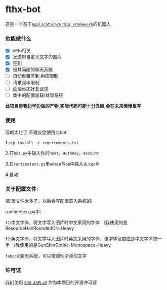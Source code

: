 # fthx-bot
这是一个基于[`Application/Graia Framework`](https://github.com/GraiaProject/Application)的机器人


### 他能做什么

+ [x] setu相关
+ [x] 发送带自定义文字的图片
+ [x] 签到
+ [x] 极其简陋的聊天系统
+ [ ] 自动重置签到,色图限制
+ [ ] 请求频率限制
+ [ ] 处理添加好友请求
+ [ ] 集中的配置加载/处理系统

**此项目是我边学边做的产物,实际代码可能十分丑陋,会在未来慢慢重写**

### 使用

写的太烂了,不建议您使用此bot

  1.```pip install -r requirements.txt```
  
  2.在`bot.py`中输入你的`host`，`authKey`，`account`
 
  3.在`runtimetext.py`里`admin`与`op`中输入`主人qq号`
 
  4.启动

### 关于配置文件:

(配置文件太多了，以后会写配置载入系统的)

runtimetext.py中:

  `f1`:中文字体，将文字写入图片时中文采用的字体 （我使用的是ResourceHanRoundedCN-Heavy

  `f2`:英文字体，将文字写入图片时英文采用的字体，该字体宽度应是中文字体的一半 （我使用的是GenShinGothic-Monospace-Heavy

  `feback`:聊天系统，可以按照例子添加文字

### 许可证

我们使用 [`GNU AGPLv3`](https://choosealicense.com/licenses/agpl-3.0/) 作为本项目的开源许可证
